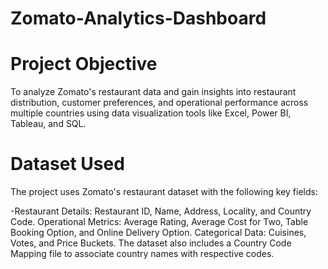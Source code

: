 # Zomato-Analytics-Dashboard
# Project Objective
To analyze Zomato's restaurant data and gain insights into restaurant distribution, customer preferences, and operational performance across multiple countries using data visualization tools like Excel, Power BI, Tableau, and SQL.
# Dataset Used
The project uses Zomato's restaurant dataset with the following key fields:

-Restaurant Details: Restaurant ID, Name, Address, Locality, and Country Code.
Operational Metrics: Average Rating, Average Cost for Two, Table Booking Option, and Online Delivery Option.
Categorical Data: Cuisines, Votes, and Price Buckets.
The dataset also includes a Country Code Mapping file to associate country names with respective codes.
